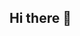 ## Hi there 👋

<!--
**Diego27bs/Diego27bs** is a ✨ _special_ ✨ repository because its `README.md` (this file) appears on your GitHub profile.

Here are some ideas to get you started:

- 🔭 I’m currently working on Medac.
- 🌱 I’m currently learning Angular.
- 👯 I’m looking to collaborate on projects.
- 🤔 I’m looking for help with work.
- 💬 Ask me about my future.
- 📫 How to reach me: Diego27bs.
- 😄 Pronouns: he.
- ⚡ Fun fact: i paid for WinRar.
-->
